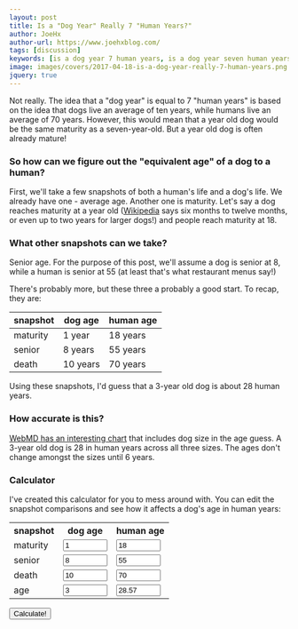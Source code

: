 ```yaml
---
layout: post
title: Is a "Dog Year" Really 7 "Human Years?"
author: JoeHx
author-url: https://www.joehxblog.com/
tags: [discussion]
keywords: [is a dog year 7 human years, is a dog year seven human years, dog year, human year, human]
image: images/covers/2017-04-18-is-a-dog-year-really-7-human-years.png
jquery: true
---
```


Not really. The idea that a "dog year" is equal to 7 "human years" is based on the idea that dogs live an average of ten years, while humans live an average of 70 years. However, this would mean that a year old dog would be the same maturity as a seven-year-old. But a year old dog is often already mature!

### So how can we figure out the "equivalent age" of a dog to a human?

First, we'll take a few snapshots of both a human's life and a dog's life. We already have one - average age. Another one is maturity. Let's say a dog reaches maturity at a year old ([Wikipedia](https://en.wikipedia.org/wiki/Dog#Reproduction) says six months to twelve months, or even up to two years for larger dogs!) and people reach maturity at 18.

### What other snapshots can we take?

Senior age. For the purpose of this post, we'll assume a dog is senior at 8, while a human is senior at 55 (at least that's what restaurant menus say!)

There's probably more, but these three a probably a good start. To recap, they are:

snapshot | dog age | human age
--- | --- | ---
maturity | 1 year | 18 years
senior | 8 years | 55 years
death | 10 years | 70 years

Using these snapshots, I'd guess that a 3-year old dog is about 28 human years.

### How accurate is this?

[WebMD has an interesting chart](http://pets.webmd.com/dogs/how-to-calculate-your-dogs-age) that includes dog size in the age guess. A 3-year old dog is 28 in human years across all three sizes. The ages don't change amongst the sizes until 6 years.

### Calculator

I've created this calculator for you to mess around with. You can edit the snapshot comparisons and see how it affects a dog's age in human years:

<table>
<tr><th>snapshot</th><th>dog age</th><th>human age</th></tr>
<tr>
  <td>maturity</td>
  <td><input id="dog-maturity" type="number" value="1" min="0" max="8" required /></td>
  <td><input id="human-maturity" type="number" value="18" min="0" max="55" required /></td>
</tr><tr>
  <td>senior</td>
  <td><input id="dog-senior" type="number" value="8" min="1" max="10" required /></td>
  <td><input id="human-senior" type="number" value="55" min="18" max="70" required /></td>
</tr><tr>
  <td>death</td>
  <td><input id="dog-death" type="number" value="10" min="8" required /></td>
  <td><input id="human-death" type="number" value="70" min="55" required /></td>
</tr><tr>
  <td>age</td>
  <td><input id="dog-age" type="number" value="3" required /></td>
  <td><input id="human-age" type="number" value="28.57" /></td>
</tr>
</table>
<button id="update" type="button">Calculate!</button> 

<style>
table tr td input {
  width: 6em;
}
</style>

<script>
$(document).ready(function(){
  $("#dog-maturity").change(function(){
    $("#dog-senior").attr({"min" : $(this).val()});
  });
  
  $("#human-maturity").change(function(){
    $("#human-senior").attr({"min" : $(this).val()});
  });

  $("#dog-senior").change(function(){
    $("#dog-maturity").attr({"max" : $(this).val()});
    $("#dog-death").attr({"min" : $(this).val()});
  });
  
  $("#human-senior").change(function(){
    $("#human-maturity").attr({"max" : $(this).val()});
    $("#human-death").attr({"min" : $(this).val()});
  });
  
  $("#dog-death").change(function(){
    $("#dog-senior").attr({"max" : $(this).val()});
  });
  
  $("#human-death").change(function(){
    $("#human-senior").attr({"max" : $(this).val()});
  });

  $("#update").click(function(){
    var dm = parseFloat($("#dog-maturity").val());
    var hm = parseFloat($("#human-maturity").val());
    var ds = parseFloat($("#dog-senior").val());
    var hs = parseFloat($("#human-senior").val());
    var dd = parseFloat($("#dog-death").val());
    var hd = parseFloat($("#human-death").val());
    var da = parseFloat($("#dog-age").val());
    var ha = 0;
    
    if(da <= dm) {
      ha = da * hm / dm;
    } else if (da <= ds) {
      ha = (hs - hm) * (da - dm) / (ds - dm) + hm;
    } else {
      ha = (hd - hs) * (da - ds) / (dd - ds) + hs;
    }
    
    $("#human-age").val(ha);
  });
});
</script>
